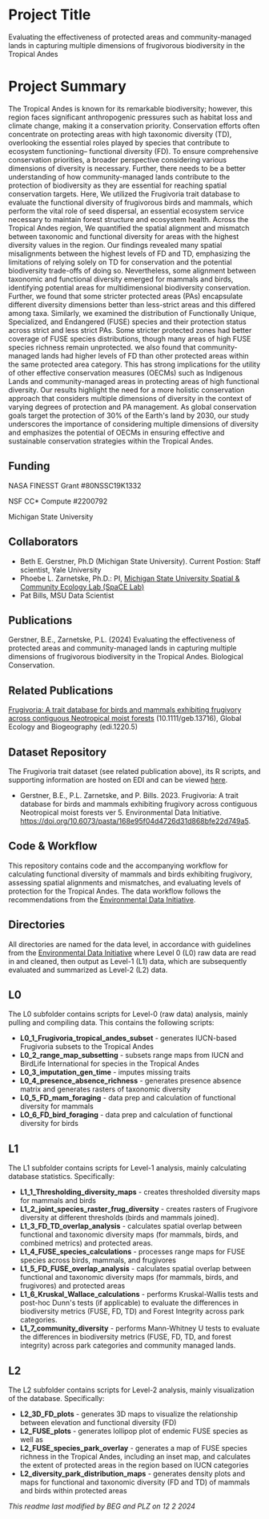 # Project Title
Evaluating the effectiveness of protected areas and community-managed lands in capturing multiple dimensions of frugivorous biodiversity in the Tropical Andes

# Project Summary
The Tropical Andes is known for its remarkable biodiversity; however, this region faces significant anthropogenic pressures such as habitat loss and climate change, making it a conservation priority. Conservation efforts often concentrate on protecting areas with high taxonomic diversity (TD), overlooking the essential roles played by species that contribute to ecosystem functioning– functional diversity (FD). To ensure comprehensive conservation priorities, a broader perspective considering various dimensions of diversity is necessary. Further, there needs to be a better understanding of how community-managed lands contribute to the protection of biodiversity as they are essential for reaching spatial conservation targets. Here, We utilized the Frugivoria trait database to evaluate the functional diversity of frugivorous birds and mammals, which perform the vital role of seed dispersal, an essential ecosystem service necessary to maintain forest structure and ecosystem health. Across the Tropical Andes region, We quantified the spatial alignment and mismatch between taxonomic and functional diversity for areas with the highest diversity values in the region. Our findings revealed many spatial misalignments between the highest levels of FD and TD, emphasizing the limitations of relying solely on TD for conservation and the potential biodiversity trade-offs of doing so. Nevertheless, some alignment between taxonomic and functional diversity emerged for mammals and birds, identifying potential areas for multidimensional biodiversity conservation. Further, we found that some stricter protected areas (PAs) encapsulate different diversity dimensions better than less-strict areas and this differed among taxa.  Similarly, we examined the distribution of Functionally Unique, Specialized, and Endangered (FUSE) species and their protection status across strict and less strict PAs. Some stricter protected zones had better coverage of FUSE species distributions, though many areas of high FUSE species richness remain unprotected. we also found that community-managed lands had higher levels of FD than other protected areas within the same protected area category. This has strong implications for the utility of other effective conservation measures (OECMs) such as Indigenous Lands and community-managed areas in protecting areas of high functional diversity. Our results highlight the need for a more holistic conservation approach that considers multiple dimensions of diversity in the context of varying degrees of protection and PA management. As global conservation goals target the protection of 30% of the Earth's land by 2030, our study underscores the importance of considering multiple dimensions of diversity and emphasizes the potential of OECMs in ensuring effective and sustainable conservation strategies within the Tropical Andes.

## Funding
NASA FINESST Grant #80NSSC19K1332

NSF CC* Compute #2200792

Michigan State University

## Collaborators
- Beth E. Gerstner, Ph.D (Michigan State University). Current Postion: Staff scientist, Yale University
- Phoebe L. Zarnetske, Ph.D.: PI, [Michigan State University Spatial & Community Ecology Lab (SpaCE Lab)](http://www.communityecologylab.com)
- Pat Bills, MSU Data Scientist

## Publications
Gerstner, B.E., Zarnetske, P.L. (2024) Evaluating the effectiveness of protected areas and community-managed lands in capturing multiple dimensions of frugivorous biodiversity in the Tropical Andes. Biological Conservation.

## Related Publications
[Frugivoria: A trait database for birds and mammals exhibiting frugivory across contiguous Neotropical moist forests](https://doi.org/10.1111/geb.13716) (10.1111/geb.13716), Global Ecology and Biogeography (edi.1220.5)

## Dataset Repository
The Frugivoria trait dataset (see related publication above), its R scripts, and supporting information are hosted on EDI and can be viewed [here](https://doi.org/10.6073/pasta/168e95f04d4726d31d868bfe22d749a5).

- Gerstner, B.E., P.L. Zarnetske, and P. Bills. 2023. Frugivoria: A trait database for birds and mammals exhibiting frugivory across contiguous Neotropical moist forests ver 5. Environmental Data Initiative. https://doi.org/10.6073/pasta/168e95f04d4726d31d868bfe22d749a5.

## Code & Workflow
This repository contains code and the accompanying workflow for calculating functional diversity of mammals and birds exhibiting frugivory, assessing spatial alignments and mismatches, and evaluating levels of protection for the Tropical Andes. The data workflow follows the recommendations from the [Environmental Data Initiative](https://edirepository.org/). 

## Directories

All directories are named for the data level, in accordance with guidelines from the [Environmental Data Initiative](http://www.environmentaldatainitiative.org) where Level 0 (L0) raw data are read in and cleaned, then output as Level-1 (L1) data, which are subsequently evaluated and summarized as Level-2 (L2) data.

## L0

The L0 subfolder contains scripts for Level-0 (raw data) analysis, mainly pulling and compiling data. This contains the following scripts: 

- **L0_1_Frugivoria_tropical_andes_subset** - generates IUCN-based Frugivoria subsets to the Tropical Andes
- **L0_2_range_map_subsetting** - subsets range maps from IUCN and BirdLife International for species in the Tropical Andes
- **L0_3_imputation_gen_time** - imputes missing traits
- **L0_4_presence_absence_richness** - generates presence absence matrix and generates rasters of taxonomic diversity
- **L0_5_FD_mam_foraging** - data prep and calculation of functional diversity for mammals
- **LO_6_FD_bird_foraging** - data prep and calculation of functional diversity for birds

## L1
The L1 subfolder contains scripts for Level-1 analysis, mainly calculating database statistics. Specifically:

- **L1_1_Thresholding_diversity_maps** - creates thresholded diversity maps for mammals and birds 
- **L1_2_joint_species_raster_frug_diversity** - creates rasters of Frugivore diversity at different thresholds (birds and mammals joined).
- **L1_3_FD_TD_overlap_analysis** - calculates spatial overlap between functional and taxonomic diversity maps (for mammals, birds, and combined metrics) and protected areas.
- **L1_4_FUSE_species_calculations** - processes range maps for FUSE species across birds, mammals, and frugivores
- **L1_5_FD_FUSE_overlap_analysis** - calculates spatial overlap between functional and taxonomic diversity maps (for mammals, birds, and frugivores) and protected areas
- **L1_6_Kruskal_Wallace_calculations** - performs Kruskal-Wallis tests and post-hoc Dunn's tests (if applicable) to evaluate the differences in biodiversity metrics (FUSE, FD, TD) and Forest Integrity across park categories.
- **L1_7_community_diversity** - performs Mann-Whitney U tests to evaluate the differences in biodiversity metrics (FUSE, FD, TD, and forest integrity) across park categories and community managed lands.

## L2
The L2 subfolder contains scripts for Level-2 analysis, mainly visualization of the database. Specifically:

- **L2_3D_FD_plots** - generates 3D maps to visualize the relationship between elevation and functional diversity (FD)
- **L2_FUSE_plots** - generates lollipop plot of endemic FUSE species as well as 
- **L2_FUSE_species_park_overlay** - generates a map of FUSE species richness in the Tropical Andes, including an inset map, and calculates the extent of protected areas in the region based on IUCN categories
- **L2_diversity_park_distribution_maps** - generates density plots and maps for functional and taxonomic diversity (FD and TD) of mammals and birds within protected areas

*This readme last modified by BEG and PLZ on 12 2 2024*
